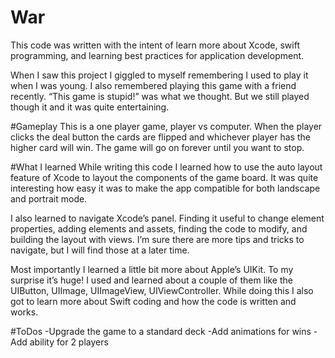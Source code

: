 # War 
This code was written with the intent of learn more about Xcode, swift programming, and learning best practices for application development. 

When I saw this project I giggled to myself remembering I used to play it when I was young. I also remembered playing this game with a friend recently. “This game is stupid!” was what we thought. But we still played though it and it was quite entertaining. 

#Gameplay
This is a one player game, player vs computer. When the player clicks the deal button the cards are flipped and whichever player has the higher card will win.
The game will go on forever until you want to stop. 

#What I learned
While writing this code I learned how to use the auto layout feature of Xcode to layout the components of the game board. It was quite interesting how easy it was to make the app compatible for both landscape and portrait mode. 

I also learned to navigate Xcode’s panel. Finding it useful to change element properties, adding elements and assets, finding the code to modify, and building the layout with views. I’m sure there are more tips and tricks to navigate, but I will find those at a later time.

Most importantly I learned a little bit more about Apple’s UIKit. To my surprise it’s huge! I used and learned about a couple of them like the UIButton, UIImage, UIImageView, UIViewController. While doing this I also got to learn more about Swift coding and how the code is written and works. 

#ToDos
-Upgrade the game to a standard deck
-Add animations for wins
-Add ability for 2 players





